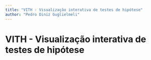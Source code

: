 ```yaml
---
title: "VITH - Visualização interativa de testes de hipótese"
author: "Pedro Diniz Guglielmeli"
---
```


# VITH - Visualização interativa de testes de hipótese
